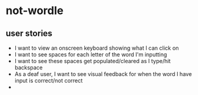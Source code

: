 # not-wordle

## user stories
- I want to view an onscreen keyboard showing what I can click on
- I want to see spaces for each letter of the word I'm inputting
- I want to see these spaces get populated/cleared as I type/hit backspace
- As a deaf user, I want to see visual feedback for when the word I have input is correct/not correct
- 
